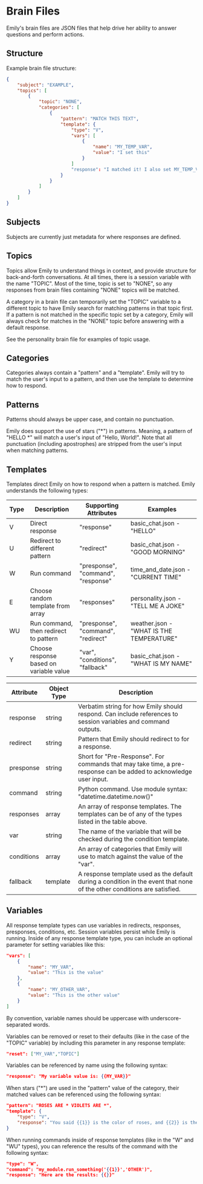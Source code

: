 # Brain Files

Emily's brain files are JSON files that help drive her ability to answer questions and perform actions.

## Structure

Example brain file structure:

```json
{
    "subject": "EXAMPLE",
    "topics": [
        {
            "topic": "NONE",
            "categories": [
                {
                    "pattern": "MATCH THIS TEXT",
                    "template": {
                        "type": "V",
                        "vars": [
                            {
                                "name": "MY_TEMP_VAR",
                                "value": "I set this"
                            }
                        ]
                        "response": "I matched it! I also set MY_TEMP_VAR to: {{MY_TEMP_VAR}}"
                    }
                }
            ] 
        }
    ]
}
```

## Subjects

Subjects are currently just metadata for where responses are defined.

## Topics

Topics allow Emily to understand things in context, and provide structure for back-and-forth conversations. At all times, there is a session variable with the name "TOPIC". Most of the time, topic is set to "NONE", so any responses from brain files containing "NONE" topics will be matched.

A category in a brain file can temporarily set the "TOPIC" variable to a different topic to have Emily search for matching patterns in that topic first. If a pattern is not matched in the specific topic set by a category, Emily will always check for matches in the "NONE" topic before answering with a default response.

See the personality brain file for examples of topic usage.

## Categories

Categories always contain a "pattern" and a "template". Emily will try to match the user's input to a pattern, and then use the template to determine how to respond.

## Patterns

Patterns should always be upper case, and contain no punctuation.

Emily does support the use of stars ("\*") in patterns. Meaning, a pattern of "HELLO \*" will match a user's input of "Hello, World!". Note that all punctuation (including apostrophes) are stripped from the user's input when matching patterns.

## Templates

Templates direct Emily on how to respond when a pattern is matched. Emily understands the following types:

| Type | Description                             | Supporting Attributes              | Examples                                 |
|------|-----------------------------------------|------------------------------------|------------------------------------------|
| V    | Direct response                         | "response"                         | basic_chat.json - "HELLO"                |
| U    | Redirect to different pattern           | "redirect"                         | basic_chat.json - "GOOD MORNING"         |
| W    | Run command                             | "presponse", "command", "response" | time_and_date.json - "CURRENT TIME"      |
| E    | Choose random template from array       | "responses"                        | personality.json - "TELL ME A JOKE"      |
| WU   | Run command, then redirect to pattern   | "presponse", "command", "redirect" | weather.json - "WHAT IS THE TEMPERATURE" |
| Y    | Choose response based on variable value | "var", "conditions", "fallback"    | basic_chat.json - "WHAT IS MY NAME"      |

| Attribute  | Object Type | Description                                                                                                              |
|------------|-------------|--------------------------------------------------------------------------------------------------------------------------|
| response   | string      | Verbatim string for how Emily should respond. Can include references to session variables and command outputs.           |
| redirect   | string      | Pattern that Emily should redirect to for a response.                                                                    |
| presponse  | string      | Short for "Pre-Response". For commands that may take time, a pre-response can be added to acknowledge user input.        |
| command    | string      | Python command. Use module syntax: "datetime.datetime.now()"                                                             |
| responses  | array       | An array of response templates. The templates can be of any of the types listed in the table above.                      |
| var        | string      | The name of the variable that will be checked during the condition template.                                             |
| conditions | array       | An array of categories that Emily will use to match against the value of the "var".                                      |
| fallback   | template    | A response template used as the default during a condition in the event that none of the other conditions are satisfied. |

## Variables

All response template types can use variables in redirects, responses, presponses, conditions, etc. Session variables persist while Emily is running.
Inside of any response template type, you can include an optional parameter for setting variables like this:

```json
"vars": [
    {
        "name": "MY_VAR",
        "value": "This is the value"
    },
    {
        "name": "MY_OTHER_VAR",
        "value": "This is the other value"
    }
]
```

By convention, variable names should be uppercase with underscore-separated words.

Variables can be removed or reset to their defaults (like in the case of the "TOPIC" variable) by including this parameter in any response template:

```json
"reset": ["MY_VAR","TOPIC"]
```

Variables can be referenced by name using the following syntax:

```json
"response": "My variable value is: {{MY_VAR}}"
```

When stars ("\*") are used in the "pattern" value of the category, their matched values can be referenced using the following syntax:

```json
"pattern": "ROSES ARE * VIOLETS ARE *",
"template": {
    "type": "V",
    "response": "You said {{1}} is the color of roses, and {{2}} is the color of violets."
}
```

When running commands inside of response templates (like in the "W" and "WU" types), you can reference the results of the command with the following syntax:

```json
"type": "W",
"command": "my_module.run_something('{{1}}','OTHER')",
"response": "Here are the results: {{}}"
```